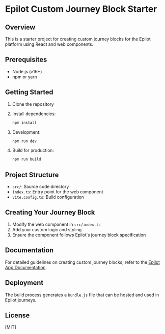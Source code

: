 # Epilot Custom Journey Block Starter

## Overview

This is a starter project for creating custom journey blocks for the Epilot platform using React and web components.

## Prerequisites

- Node.js (v16+)
- npm or yarn

## Getting Started

1. Clone the repository
2. Install dependencies:
   ```bash
   npm install
   ```

3. Development:
   ```bash
   npm run dev
   ```

4. Build for production:
   ```bash
   npm run build
   ```

## Project Structure

- `src/`: Source code directory
- `index.ts`: Entry point for the web component
- `vite.config.ts`: Build configuration

## Creating Your Journey Block

1. Modify the web component in `src/index.ts`
2. Add your custom logic and styling
3. Ensure the component follows Epilot's journey block specification

## Documentation

For detailed guidelines on creating custom journey blocks, refer to the [Epilot App Documentation](https://docs.epilot.io/apps/components/custom-journey-block).

## Deployment

The build process generates a `bundle.js` file that can be hosted and used in Epilot journeys.

## License

[MIT]